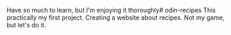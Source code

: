 Have so much to learn, but I'm enjoying it thoroughly# odin-recipes
This practically my first project. Creating a website about recipes. Not my game, but let's do it.
